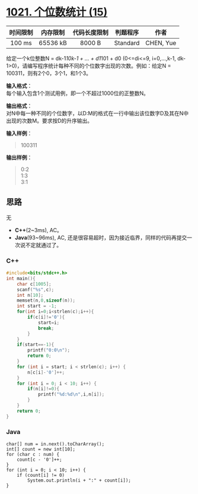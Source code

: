 # [1021. 个位数统计 (15)][title]

| 时间限制 | 内存限制 | 代码长度限制 | 判题程序 |   作者   |
|:-------:|:-------:|:----------:|:-------:|:-------:|
|  100 ms | 65536 kB|   8000 B   | Standard|CHEN, Yue|

给定一个k位整数N = dk-1*10k-1 + ... + d1*101 + d0 (0<=di<=9, i=0,...,k-1, dk-1>0)，请编写程序统计每种不同的个位数字出现的次数。例如：给定N = 100311，则有2个0，3个1，和1个3。

**输入格式**：  
每个输入包含1个测试用例，即一个不超过1000位的正整数N。

**输出格式**：  
对N中每一种不同的个位数字，以D:M的格式在一行中输出该位数字D及其在N中出现的次数M。要求按D的升序输出。

**输入样例**：
> 100311

**输出样例**：
> 0:2  
> 1:3  
> 3:1


## 思路
无


- **C++**(2~3ms), AC。
- **Java**(93~96ms), AC, 还是很容易超时，因为接近临界，同样的代码再提交一次说不定就通过了。


### C++
```c++
#include<bits/stdc++.h>
int main(){
    char c[1005];
    scanf("%s",c);
    int n[10];
    memset(n,0,sizeof(n));
    int start = -1;
    for(int i=0;i<strlen(c);i++){
        if(c[i]!='0'){
            start=i;
            break;
        }
    }
    if(start==-1){
        printf("0:0\n");
        return 0;
    }
    for (int i = start; i < strlen(c); i++) {
        n[c[i]-'0']++;
    }
    for (int i = 0; i < 10; i++) {
        if(n[i]!=0){
            printf("%d:%d\n",i,n[i]);
        }
    }
    return 0;
}
```

### Java
```
char[] num = in.next().toCharArray();
int[] count = new int[10];
for (char c : num) {
    count[c - '0']++;
}
for (int i = 0; i < 10; i++) {
    if (count[i] != 0)
        System.out.println(i + ":" + count[i]);
}
```
[title]: https://www.patest.cn/contests/pat-b-practise/1021
